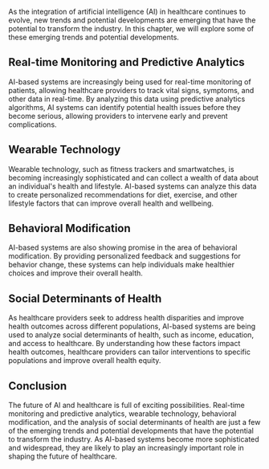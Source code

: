 
As the integration of artificial intelligence (AI) in healthcare continues to evolve, new trends and potential developments are emerging that have the potential to transform the industry. In this chapter, we will explore some of these emerging trends and potential developments.

Real-time Monitoring and Predictive Analytics
---------------------------------------------

AI-based systems are increasingly being used for real-time monitoring of patients, allowing healthcare providers to track vital signs, symptoms, and other data in real-time. By analyzing this data using predictive analytics algorithms, AI systems can identify potential health issues before they become serious, allowing providers to intervene early and prevent complications.

Wearable Technology
-------------------

Wearable technology, such as fitness trackers and smartwatches, is becoming increasingly sophisticated and can collect a wealth of data about an individual's health and lifestyle. AI-based systems can analyze this data to create personalized recommendations for diet, exercise, and other lifestyle factors that can improve overall health and wellbeing.

Behavioral Modification
-----------------------

AI-based systems are also showing promise in the area of behavioral modification. By providing personalized feedback and suggestions for behavior change, these systems can help individuals make healthier choices and improve their overall health.

Social Determinants of Health
-----------------------------

As healthcare providers seek to address health disparities and improve health outcomes across different populations, AI-based systems are being used to analyze social determinants of health, such as income, education, and access to healthcare. By understanding how these factors impact health outcomes, healthcare providers can tailor interventions to specific populations and improve overall health equity.

Conclusion
----------

The future of AI and healthcare is full of exciting possibilities. Real-time monitoring and predictive analytics, wearable technology, behavioral modification, and the analysis of social determinants of health are just a few of the emerging trends and potential developments that have the potential to transform the industry. As AI-based systems become more sophisticated and widespread, they are likely to play an increasingly important role in shaping the future of healthcare.
